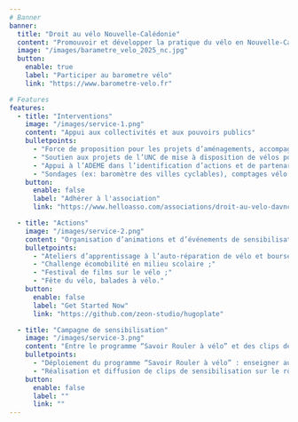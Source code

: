 ```yaml
---
# Banner
banner:
  title: "Droit au vélo Nouvelle-Calédonie"
  content: "Promouvoir et développer la pratique du vélo en Nouvelle-Calédonie comme mode de déplacement propre et économique, particulièrement en milieu urbain, et comme alternative réaliste à la voiture."
  image: "/images/barametre_velo_2025_nc.jpg"
  button:
    enable: true
    label: "Participer au barometre vélo"
    link: "https://www.barometre-velo.fr"

# Features
features:
  - title: "Interventions"
    image: "/images/service-1.png"
    content: "Appui aux collectivités et aux pouvoirs publics"
    bulletpoints:
      - "Force de proposition pour les projets d’aménagements, accompagnement dans le montage de demandes de fonds et la réalisation des aménagements, aide à l’élaboration de schéma mobilité (ville de Païta) ;"
      - "Soutien aux projets de l’UNC de mise à disposition de vélos pour les étudiants et de création d’une piste cyclable provisoire sur la presqu'île de Nouville ;"
      - "Appui à l’ADEME dans l’identification d’actions et de partenariats pour l’appel à projets AVELO 3 qui vise à accompagner les collectivités dans la définition, l’expérimentation et l’animation de politiques cyclables ;"
      - "Sondages (ex: baromètre des villes cyclables), comptages vélo."
    button:
      enable: false
      label: "Adhérer à l'association"
      link: "https://www.helloasso.com/associations/droit-au-velo-davnc/adhesions/bulletin-d-adhesion-droit-au-velo-nc"

  - title: "Actions"
    image: "/images/service-2.png"
    content: "Organisation d’animations et d’événements de sensibilisation :"
    bulletpoints:
      - "Ateliers d’apprentissage à l’auto-réparation de vélo et bourses aux vélos ;"
      - "Challenge écomobilité en milieu scolaire ;"
      - "Festival de films sur le vélo ;"
      - "Fête du vélo, balades à vélo."
    button:
      enable: false
      label: "Get Started Now"
      link: "https://github.com/zeon-studio/hugoplate"

  - title: "Campagne de sensibilisation"
    image: "/images/service-3.png"
    content: "Entre le programme “Savoir Rouler à vélo” et des clips de sensibilisation."
    bulletpoints:
      - "Déploiement du programme “Savoir Rouler à vélo” : enseigner aux jeunes les bases du vélo, les sensibiliser aux règles de sécurité routière et les encourager à une pratique régulière et sécurisée ;"
      - "Réalisation et diffusion de clips de sensibilisation sur le rôle du citoyen dans le changement climatique et les bienfaits du déplacement à vélo pour la santé."
    button:
      enable: false
      label: ""
      link: ""
---
```

